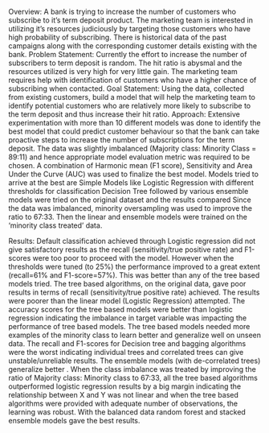 Overview: 
       A bank is trying to increase the number of customers who subscribe to it’s term deposit product. The marketing team is interested in utilizing it’s resources judiciously by targeting those customers who have high probability of subscribing.  There is historical data of the past campaigns along with the corresponding customer details existing with the bank.
Problem Statement: 
       Currently the effort to increase the number of subscribers to term deposit is random. The hit ratio is abysmal and the resources utilized is very high for very little gain. The marketing team requires help with identification of customers who have a higher chance of subscribing when contacted.
Goal Statement: 
       Using the data, collected from existing customers, build a model that will help the marketing team to identify potential customers who are relatively more likely to subscribe to the term deposit and thus increase their hit ratio. 
Approach:
Extensive experimentation with more than 10 different models was done to identify the best model that could predict customer behaviour so that the bank can take proactive steps to increase the number of subscriptions for the term deposit.
The data was slightly imbalanced (Majority class: Minority Class = 89:11) and hence appropriate model evaluation metric was required to be chosen. A combination of Harmonic mean (F1 score), Sensitivity and Area Under the Curve (AUC) was used to finalize the best model.
Models tried to arrive at the best are 
Simple Models like Logistic Regression  with different thresholds for classification
Decision Tree followed by various ensemble models were tried on the original dataset and the results compared
Since the data was imbalanced, minority oversampling was used to improve the ratio to 67:33. Then the linear and ensemble models were trained on the ‘minority class treated’ data.

Results:
Default classification achieved through Logistic regression  did not give satisfactory results as the recall (sensitivity/true positive rate) and F1-scores were too poor to proceed with the model. However when the thresholds were tuned (to 25%) the performance improved to a great extent  (recall=61% and F1-score=57%). This was better than any of the tree based models tried.
The tree based algorithms, on the original data, gave poor results in terms of recall (sensitivity/true positive rate) achieved. The results were poorer than the linear model (Logistic Regression) attempted.
The accuracy scores for the tree based models were better than logistic regression indicating the imbalance in target variable was impacting the performance of tree based models. The tree based models needed more examples of the minority class to learn better and generalize well on unseen data.
The recall and F1-scores for Decision tree and bagging algorithms were the worst indicating individual trees and correlated trees can give unstable/unreliable results. The ensemble models (with de-correlated trees)  generalize better .
When the class imbalance was treated by improving the ratio of Majority class: Minority class  to 67:33, all the tree based algorithms outperformed logistic regression results by a big margin indicating the relationship between X and Y was not linear and when the tree based algorithms were provided with adequate number of observations, the learning was robust.
With the balanced data random forest and stacked ensemble models gave the best results. 

